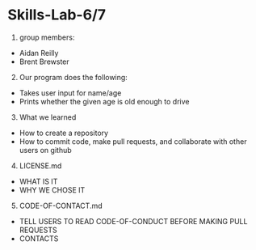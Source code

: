 # Skills-Lab-6/7
1) group members:
- Aidan Reilly
- Brent Brewster

2) Our program does the following:
- Takes user input for name/age
- Prints whether the given age is old enough to drive

3) What we learned
- How to create a repository
- How to commit code, make pull requests, and collaborate with other users on github

4) LICENSE.md
- WHAT IS IT
- WHY WE CHOSE IT

5) CODE-OF-CONTACT.md
- TELL USERS TO READ CODE-OF-CONDUCT BEFORE MAKING PULL REQUESTS
- CONTACTS
